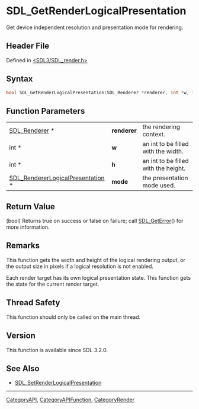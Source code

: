 # SDL_GetRenderLogicalPresentation

Get device independent resolution and presentation mode for rendering.

## Header File

Defined in [<SDL3/SDL_render.h>](https://github.com/libsdl-org/SDL/blob/main/include/SDL3/SDL_render.h)

## Syntax

```c
bool SDL_GetRenderLogicalPresentation(SDL_Renderer *renderer, int *w, int *h, SDL_RendererLogicalPresentation *mode);
```

## Function Parameters

|                                                                      |              |                                      |
| -------------------------------------------------------------------- | ------------ | ------------------------------------ |
| [SDL_Renderer](SDL_Renderer) *                                       | **renderer** | the rendering context.               |
| int *                                                                | **w**        | an int to be filled with the width.  |
| int *                                                                | **h**        | an int to be filled with the height. |
| [SDL_RendererLogicalPresentation](SDL_RendererLogicalPresentation) * | **mode**     | the presentation mode used.          |

## Return Value

(bool) Returns true on success or false on failure; call
[SDL_GetError](SDL_GetError)() for more information.

## Remarks

This function gets the width and height of the logical rendering output, or
the output size in pixels if a logical resolution is not enabled.

Each render target has its own logical presentation state. This function
gets the state for the current render target.

## Thread Safety

This function should only be called on the main thread.

## Version

This function is available since SDL 3.2.0.

## See Also

- [SDL_SetRenderLogicalPresentation](SDL_SetRenderLogicalPresentation)

----
[CategoryAPI](CategoryAPI), [CategoryAPIFunction](CategoryAPIFunction), [CategoryRender](CategoryRender)

